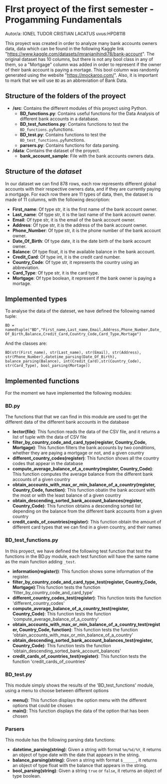 # FIrst proyect of the first semester - Progamming Fundamentals
Autor/a: IONEL TUDOR CRISTIAN LACATUS   uvus:HPD8118

This proyect was created in order to analyze many bank accounts owners data, data which can be found in the following Kaggle link "https://www.kaggle.com/datasets/imranjanihindi78/bank-account". The original dataset has 10 columns, but there is not any bool class in any of them, so a "Mortgage" column was added in order to represent if the owner of their bank account is paying a mortage. This bool column was randomly generated using the website "https://mockaroo.com/". Also, it is important to mark that we will use `BD` as an abbreviation of Bank Data.

## Structure of the folders of the proyect

* **/src**: Contains the different modules of this proyect using Python.
  * **BD_functions.py**: Contains useful functions for the Data Analysis of different bank accounts in a database.
  * **BD_test_functions.py**: Contains functions to test the `BD_functions.py`functions.
  * **BD_test.py**: Contains functions to test the `BD_test_functions.py`functions.
  * **parsers.py**: Contains functions for data parsing.
* **/data**: Contains the dataset of the proyect.
    * **bank_account_sample**: File with the bank accounts owners data.
    
## Structure of the *dataset*

In our dataset we can find 878 rows, each row represents different global accounts with their respective owners data, and if they are currently paying a mortgage. For each row there are 11 types of data, then, the dataset is made of 11 columns, with the following description: 


* **First_name**: Of type str, it is the first name of the bank account owner.
* **Last_name**: Of type str, it is the last name of the bank account owner.
* **Email**: Of type str, it is the email of the bank account owner.
* **Address**: Of type str, it is the address of the bank account owner.
* **Phone_Number**: Of type str, it is the phone number of the bank account owner.
* **Date_Of_Birth**: Of type date, it is the date birth of the bank account owner.
* **Balance**: Of type float, it is the available balance in the bank account.
* **Credit_Card**: Of type int, it is the credit card number.
* **Country_Code**: Of type str, it represents the country using an abbreviation.
* **Card_Type**: Of type str, it is the card type.
* **Mortgage**: Of type boolean, it represent if the bank owner is paying a mortage.

## Implemented types

To analyse the data of the dateset, we have defined the following named tuple:

`BD = namedtuple("BD","First_name,Last_name,Email,Address,Phone_Number,Date_Of_Birth,Balance,Credit_Card,Country_Code,Card_Type,Mortage")`

And the classes are:

`BD(str(First_name), str(Last_name), str(Email), str(Address), str(Phone_Number),datetime_parsing(Date_Of_Birth), balance_parsing(Balance), int(Credit_Card),str(Country_Code), str(Card_Type), bool_parsing(Mortage))`



## Implemented functions
For the moment we have implemented the following modules:

### BD.py
The functions that that we can find in this module are used to get the different data of the different bank accounts in the database

* **lector(file)**: This function reads the data of the CSV file, and it returns a list of tuple with the data of CSV file
* **filter_by_country_code_and_card_type(register, Country_Code, Mortgage)**: This function filters the bank accounts by two conditions, whether they are paying a mortgage or not, and a given country
* **different_country_codes(register)**: This function shows all the country codes that appear in the database
* **compute_average_balance_of_a_country(register, Country_Code)**: This function computes the average balance from the different bank accounts of a given country
* **obtain_accounts_with_max_or_min_balance_of_a_country(register, Country_Code, function)**: This function obatin the bank account with the most or with the least balance of a given country
* **obtain_descending_sorted_bank_account_balances(register, Country_Code)**: This function obtains a descending sorted list depending on the balance from the different bank accounts from a given country
* **credit_cards_of_countries(register)**: This function obtain the amount of different card types that we can find in a given country, and their names


### BD_test_functions.py
In this proyect, we have defined the following test function that test the functions in the BD.py module, each test function will have the same name as the main function adding `_test`.

* **information(register))**: This function shows some information of the register.
* **filter_by_country_code_and_card_type_test(register, Country_Code, Mortgage)**:This function tests the function 'filter_by_country_code_and_card_type'
* **different_country_codes_test(register)**: This function tests the function 'different_country_codes'
* **compute_average_balance_of_a_country_test(register, Country_Code)**: This function tests the function 'compute_average_balance_of_a_country'
* **obtain_accounts_with_max_or_min_balance_of_a_country_test(register, Country_Code, function)**: This function tests the function 'obtain_accounts_with_max_or_min_balance_of_a_country'
* **obtain_descending_sorted_bank_account_balances_test(register, Country_Code)**: This function tests the function 'obtain_descending_sorted_bank_account_balances'
* **credit_cards_of_countries_test(register)**: This function tests the function 'credit_cards_of_countries'

### BD_test.py
This module simply shows the results of the 'BD_test_functions' module, using a menu to choose between different options

* **menu()**: This function displays the option menu with the different options that could be chosen
* **main()**: This function displays the data of the option that has been chosen

### Parsers
This module has the following parsing data functions:

* **datetime_parsing(string)**: Given a string with format `%m/%d/%Y`, it returns an object of type date with the date that appears in the string.
* **balance_parsing(string)**: Given a string with format `$______`, it returns an object of type float with the balance that appears in the string.
* **bool_parsing(string)**: Given a string `true` or `false`, it returns an object of type boolean.
